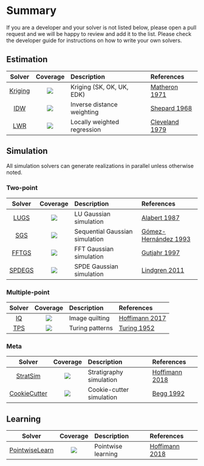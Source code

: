 # Summary

If you are a developer and your solver is not listed below, please open a pull
request and we will be happy to review and add it to the list. Please check the
developer guide for instructions on how to write your own solvers.

## Estimation

| Solver | Coverage | Description | References |
|:------:|:--------:|:------------|:-----------|
| [Kriging](https://github.com/JuliaEarth/GeoEstimation.jl) | [![](https://img.shields.io/codecov/c/github/JuliaEarth/GeoEstimation.jl?style=flat-square)](https://codecov.io/gh/JuliaEarth/GeoEstimation.jl) | Kriging (SK, OK, UK, EDK) | [Matheron 1971](https://books.google.com/books/about/The_Theory_of_Regionalized_Variables_and.html?id=TGhGAAAAYAAJ) |
| [IDW](https://github.com/JuliaEarth/GeoEstimation.jl) | [![](https://img.shields.io/codecov/c/github/JuliaEarth/GeoEstimation.jl?style=flat-square)](https://codecov.io/gh/JuliaEarth/GeoEstimation.jl) | Inverse distance weighting | [Shepard 1968](https://dl.acm.org/citation.cfm?id=810616) |
| [LWR](https://github.com/JuliaEarth/GeoEstimation.jl) | [![](https://img.shields.io/codecov/c/github/JuliaEarth/GeoEstimation.jl?style=flat-square)](https://codecov.io/gh/JuliaEarth/GeoEstimation.jl) | Locally weighted regression | [Cleveland 1979](https://www.jstor.org/stable/2286407) |

## Simulation

All simulation solvers can generate realizations in parallel unless otherwise noted.

### Two-point

| Solver | Coverage | Description | References |
|:------:|:--------:|:------------|:-----------|
| [LUGS](https://github.com/JuliaEarth/GeoSimulation.jl) | [![](https://img.shields.io/codecov/c/github/JuliaEarth/GeoSimulation.jl?style=flat-square)](https://codecov.io/gh/JuliaEarth/GeoSimulation.jl) | LU Gaussian simulation | [Alabert 1987](https://link.springer.com/article/10.1007/BF00897191) |
| [SGS](https://github.com/JuliaEarth/GeoSimulation.jl) | [![](https://img.shields.io/codecov/c/github/JuliaEarth/GeoSimulation.jl?style=flat-square)](https://codecov.io/gh/JuliaEarth/GeoSimulation.jl) | Sequential Gaussian simulation | [Gómez-Hernández 1993](https://link.springer.com/chapter/10.1007/978-94-011-1739-5_8) |
| [FFTGS](https://github.com/JuliaEarth/GeoSimulation.jl) | [![](https://img.shields.io/codecov/c/github/JuliaEarth/GeoSimulation.jl?style=flat-square)](https://codecov.io/gh/JuliaEarth/GeoSimulation.jl) | FFT Gaussian simulation | [Gutjahr 1997](https://link.springer.com/article/10.1007/BF02769641) |
| [SPDEGS](https://github.com/JuliaEarth/GeoSimulation.jl) | [![](https://img.shields.io/codecov/c/github/JuliaEarth/GeoSimulation.jl?style=flat-square)](https://codecov.io/gh/JuliaEarth/GeoSimulation.jl) | SPDE Gaussian simulation | [Lindgren 2011](https://rss.onlinelibrary.wiley.com/doi/10.1111/j.1467-9868.2011.00777.x) |

### Multiple-point

| Solver | Coverage | Description | References |
|:------:|:--------:|:------------|:-----------|
| [IQ](https://github.com/JuliaEarth/ImageQuilting.jl) | [![](https://img.shields.io/codecov/c/github/JuliaEarth/ImageQuilting.jl?style=flat-square)](https://codecov.io/gh/JuliaEarth/ImageQuilting.jl) | Image quilting | [Hoffimann 2017](https://www.sciencedirect.com/science/article/pii/S0098300417301139) |
| [TPS](https://github.com/yurivish/TuringPatterns.jl) | [![](https://img.shields.io/codecov/c/github/yurivish/TuringPatterns.jl?style=flat-square)](https://codecov.io/gh/yurivish/TuringPatterns.jl) | Turing patterns | [Turing 1952](https://royalsocietypublishing.org/doi/pdf/10.1098/rstb.1952.0012) |

### Meta

| Solver | Coverage | Description | References |
|:------:|:--------:|:------------|:-----------|
| [StratSim](https://github.com/JuliaEarth/StratiGraphics.jl) | [![](https://img.shields.io/codecov/c/github/JuliaEarth/StratiGraphics.jl?style=flat-square)](https://codecov.io/gh/JuliaEarth/StratiGraphics.jl) | Stratigraphy simulation | [Hoffimann 2018](https://searchworks.stanford.edu/view/12746435) |
| [CookieCutter](https://github.com/JuliaEarth/GeoSimulation.jl) | [![](https://img.shields.io/codecov/c/github/JuliaEarth/GeoSimulation.jl?style=flat-square)](https://codecov.io/gh/JuliaEarth/GeoSimulation.jl) | Cookie-cutter simulation | [Begg 1992](https://www.onepetro.org/conference-paper/SPE-24698-MS) |

## Learning

| Solver | Coverage | Description | References |
|:------:|:--------:|:------------|:-----------|
| [PointwiseLearn](https://github.com/JuliaEarth/GeoLearning.jl) | [![](https://img.shields.io/codecov/c/github/JuliaEarth/GeoLearning.jl?style=flat-square)](https://codecov.io/gh/JuliaEarth/GeoLearning.jl) | Pointwise learning | [Hoffimann 2018](https://doi.org/10.21105/joss.00692) |
